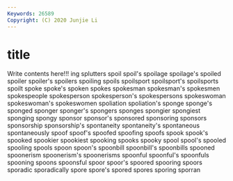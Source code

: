 ```yaml
---
Keywords: 26589
Copyright: (C) 2020 Junjie Li
---
```


# title

Write contents here!!!
ing 
splutters 
spoil 
spoil's 
spoilage 
spoilage's 
spoiled 
spoiler 
spoiler's 
spoilers
spoiling 
spoils 
spoilsport 
spoilsport's 
spoilsports 
spoilt 
spoke 
spoke's 
spoken 
spokes
spokesman 
spokesman's 
spokesmen 
spokespeople 
spokesperson 
spokesperson's 
spokespersons 
spokeswoman 
spokeswoman's 
spokeswomen
spoliation 
spoliation's 
sponge 
sponge's 
sponged 
sponger 
sponger's 
spongers 
sponges 
spongier
spongiest 
sponging 
spongy 
sponsor 
sponsor's 
sponsored 
sponsoring 
sponsors 
sponsorship 
sponsorship's
spontaneity 
spontaneity's 
spontaneous 
spontaneously 
spoof 
spoof's 
spoofed 
spoofing 
spoofs 
spook
spook's 
spooked 
spookier 
spookiest 
spooking 
spooks 
spooky 
spool 
spool's 
spooled
spooling 
spools 
spoon 
spoon's 
spoonbill 
spoonbill's 
spoonbills 
spooned 
spoonerism 
spoonerism's
spoonerisms 
spoonful 
spoonful's 
spoonfuls 
spooning 
spoons 
spoonsful 
spoor 
spoor's 
spoored
spooring 
spoors 
sporadic 
sporadically 
spore 
spore's 
spored 
spores 
sporing 
sporran
